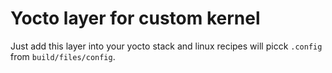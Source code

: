 Yocto layer for custom kernel
=============================

Just add this layer into your yocto stack and linux recipes will picck `.config` from `build/files/config`.
